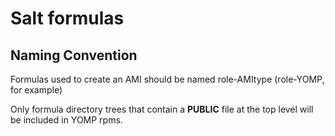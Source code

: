 # Salt formulas

## Naming Convention

Formulas used to create an AMI should be named role-AMItype (role-YOMP, for example)

Only formula directory trees that contain a **PUBLIC** file at the top level will be included in YOMP rpms.

